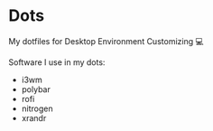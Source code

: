 # Dots
My dotfiles for Desktop Environment Customizing :computer:

Software I use in my dots:

* i3wm
* polybar
* rofi
* nitrogen
* xrandr